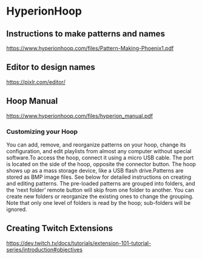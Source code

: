 # HyperionHoop
## Instructions to make patterns and names
https://www.hyperionhoop.com/files/Pattern-Making-Phoenix1.pdf
## Editor to design names
https://pixlr.com/editor/
## Hoop Manual
https://www.hyperionhoop.com/files/hyperion_manual.pdf
### Customizing your Hoop
You can add, remove, and reorganize patterns on your hoop, change its configuration, and edit playlists from almost any computer without special software.To access the hoop, connect it using a micro USB cable.  The port is located on the side of the hoop, opposite the connector button.  The hoop shows up as a mass storage device, like a USB flash drive.Patterns are stored as BMP image files.  See below for detailed instructions on creating and editing patterns.  The pre-loaded patterns are grouped into folders, and the ‘next folder’ remote button will skip from one folder to another.  You can create new folders or reorganize the existing ones to change the grouping.  Note that only one level of folders is read by the hoop; sub-folders will be ignored.

## Creating  Twitch Extensions
https://dev.twitch.tv/docs/tutorials/extension-101-tutorial-series/introduction#objectives